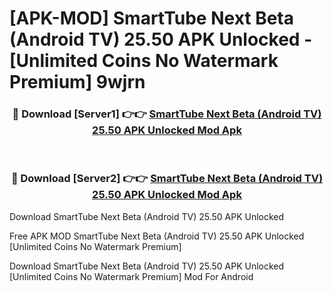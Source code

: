 # [APK-MOD] SmartTube Next Beta (Android TV) 25.50 APK Unlocked - [Unlimited Coins No Watermark Premium] 9wjrn



<div align="center">
<h3>🔴 Download [Server1] 👉👉 <a href="https://momento.my/?title=SmartTube_Next_Beta_(Android_TV)_25.50_APK_Unlocked">SmartTube Next Beta (Android TV) 25.50 APK Unlocked Mod Apk</a></h3><br>

<h3>🔴 Download [Server2] 👉👉 <a href="https://momento.my/?title=SmartTube_Next_Beta_(Android_TV)_25.50_APK_Unlocked">SmartTube Next Beta (Android TV) 25.50 APK Unlocked Mod Apk</a></h3>
</div>



Download SmartTube Next Beta (Android TV) 25.50 APK Unlocked 

Free APK MOD SmartTube Next Beta (Android TV) 25.50 APK Unlocked [Unlimited Coins No Watermark Premium]

Download SmartTube Next Beta (Android TV) 25.50 APK Unlocked [Unlimited Coins No Watermark Premium] Mod For Android
